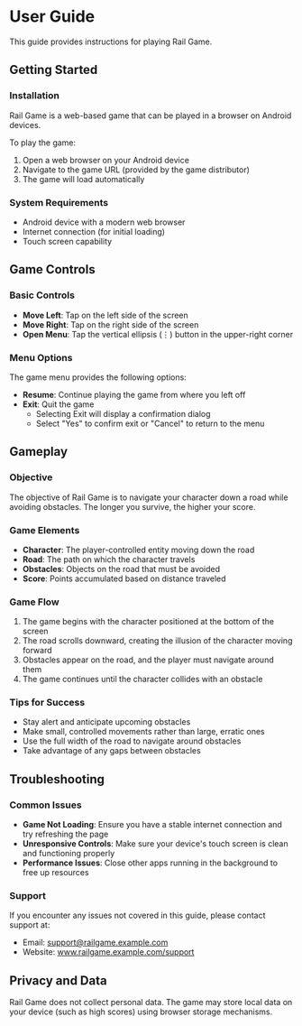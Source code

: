 # User Guide

This guide provides instructions for playing Rail Game.

## Getting Started

### Installation

Rail Game is a web-based game that can be played in a browser on Android devices.

To play the game:

1. Open a web browser on your Android device
2. Navigate to the game URL (provided by the game distributor)
3. The game will load automatically

### System Requirements

- Android device with a modern web browser
- Internet connection (for initial loading)
- Touch screen capability

## Game Controls

### Basic Controls

- **Move Left**: Tap on the left side of the screen
- **Move Right**: Tap on the right side of the screen
- **Open Menu**: Tap the vertical ellipsis (⋮) button in the upper-right corner

### Menu Options

The game menu provides the following options:

- **Resume**: Continue playing the game from where you left off
- **Exit**: Quit the game
  - Selecting Exit will display a confirmation dialog
  - Select "Yes" to confirm exit or "Cancel" to return to the menu

## Gameplay

### Objective

The objective of Rail Game is to navigate your character down a road while avoiding obstacles. The longer you survive, the higher your score.

### Game Elements

- **Character**: The player-controlled entity moving down the road
- **Road**: The path on which the character travels
- **Obstacles**: Objects on the road that must be avoided
- **Score**: Points accumulated based on distance traveled

### Game Flow

1. The game begins with the character positioned at the bottom of the screen
2. The road scrolls downward, creating the illusion of the character moving forward
3. Obstacles appear on the road, and the player must navigate around them
4. The game continues until the character collides with an obstacle

### Tips for Success

- Stay alert and anticipate upcoming obstacles
- Make small, controlled movements rather than large, erratic ones
- Use the full width of the road to navigate around obstacles
- Take advantage of any gaps between obstacles

## Troubleshooting

### Common Issues

- **Game Not Loading**: Ensure you have a stable internet connection and try refreshing the page
- **Unresponsive Controls**: Make sure your device's touch screen is clean and functioning properly
- **Performance Issues**: Close other apps running in the background to free up resources

### Support

If you encounter any issues not covered in this guide, please contact support at:

- Email: support@railgame.example.com
- Website: www.railgame.example.com/support

## Privacy and Data

Rail Game does not collect personal data. The game may store local data on your device (such as high scores) using browser storage mechanisms.
